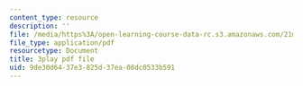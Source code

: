 ```yaml
---
content_type: resource
description: ''
file: /media/https%3A/open-learning-course-data-rc.s3.amazonaws.com/21m-355-musical-improvisation-spring-2013/9de30d6437e3825d37ea08dc0533b591_l5J-t5NcHuQ.pdf
file_type: application/pdf
resourcetype: Document
title: 3play pdf file
uid: 9de30d64-37e3-825d-37ea-08dc0533b591
---
```

